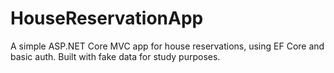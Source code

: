 # HouseReservationApp
A simple ASP.NET Core MVC app for house reservations, using EF Core and basic auth. Built with fake data for study purposes.
